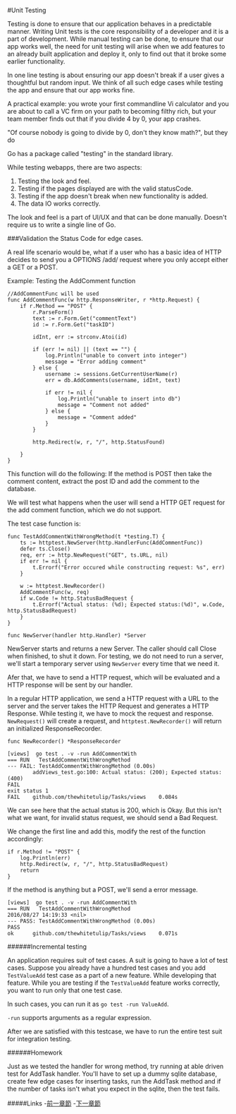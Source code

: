 #Unit Testing

Testing is done to ensure that our application behaves in a predictable manner. Writing Unit tests is the core responsibility of a developer and it is a part of development. While manual testing can be done, to ensure that our app works well, the need for unit testing will arise when we add features to an already built application and deploy it, only to find out that it broke some earlier functionality.

In one line testing is about ensuring our app doesn't break if a user gives a thoughtful but random input. We think of all such edge cases while testing the app and ensure that our app works fine.

A practical example: you wrote your first commandline Vi calculator and you are about to call a VC firm on your path to becoming filthy rich, but your team member finds out that if you divide 4 by 0, your app crashes. 

"Of course nobody is going to divide by 0, don't they know math?", but they do

Go has a package called "testing" in the standard library.

While testing webapps, there are two aspects:

1. Testing the look and feel.
1. Testing if the pages displayed are with the valid statusCode.
1. Testing if the app doesn't break when new functionality is added.
1. The data IO works correctly.

The look and feel is a part of UI/UX and that can be done manually.  Doesn't require us to write a single line of Go.

###Validation the Status Code for edge cases.

A real life scenario would be, what if a user who has a basic idea of HTTP decides to send you a OPTIONS /add/ request where you only accept either a GET or a POST.

Example: Testing the AddComment function 

```golang
//AddCommentFunc will be used
func AddCommentFunc(w http.ResponseWriter, r *http.Request) {
	if r.Method == "POST" {
		r.ParseForm()
		text := r.Form.Get("commentText")
		id := r.Form.Get("taskID")

		idInt, err := strconv.Atoi(id)

		if (err != nil) || (text == "") {
			log.Println("unable to convert into integer")
			message = "Error adding comment"
		} else {
			username := sessions.GetCurrentUserName(r)
			err = db.AddComments(username, idInt, text)

			if err != nil {
				log.Println("unable to insert into db")
				message = "Comment not added"
			} else {
				message = "Comment added"
			}
		}

		http.Redirect(w, r, "/", http.StatusFound)

	}
}
```

This function will do the following: If the method is POST then take the comment content, extract the post ID and add the comment to the database.

We will test what happens when the user will send a HTTP GET request for the add comment function, which we do not support.

The test case function is:

```golang
func TestAddCommentWithWrongMethod(t *testing.T) {
	ts := httptest.NewServer(http.HandlerFunc(AddCommentFunc))
	defer ts.Close()
	req, err := http.NewRequest("GET", ts.URL, nil)
	if err != nil {
		t.Errorf("Error occured while constructing request: %s", err)
	}

	w := httptest.NewRecorder()
	AddCommentFunc(w, req)
	if w.Code != http.StatusBadRequest {
		t.Errorf("Actual status: (%d); Expected status:(%d)", w.Code, http.StatusBadRequest)
	}
}
```
`func NewServer(handler http.Handler) *Server`

NewServer starts and returns a new Server. The caller should call Close when finished, to shut it down. For testing, we do not need to run a server, we'll start a temporary server using `NewServer` every time that we need it.

Afer that, we have to send a HTTP request, which will be evaluated and a HTTP response will be sent by our handler.

In a regular HTTP application, we send a HTTP request with a URL to the server and the server takes the HTTP Request and generates a HTTP Response. While testing it, we have to mock the request and response. `NewRequest()` will create a request, and `httptest.NewRecorder()` will return an initialized ResponseRecorder.

`func NewRecorder() *ResponseRecorder` 

	[views]  go test . -v -run AddCommentWith
	=== RUN   TestAddCommentWithWrongMethod
	--- FAIL: TestAddCommentWithWrongMethod (0.00s)
	       	addViews_test.go:100: Actual status: (200); Expected status:(400)
	FAIL
	exit status 1
	FAIL   	github.com/thewhitetulip/Tasks/views   	0.084s

We can see here that the actual status is 200, which is Okay. But this isn't what we want, for invalid status request, we should send a Bad Request.

We change the first line and add this, modify the rest of the function accordingly:

	if r.Method != "POST" {
		log.Println(err)
		http.Redirect(w, r, "/", http.StatusBadRequest)
		return
	}

If the method is anything but a POST, we'll send a error message.

	[views]  go test . -v -run AddCommentWith
	=== RUN   TestAddCommentWithWrongMethod
	2016/08/27 14:19:33 <nil>
	--- PASS: TestAddCommentWithWrongMethod (0.00s)
	PASS
	ok     	github.com/thewhitetulip/Tasks/views   	0.071s

######Incremental testing

An application requires suit of test cases. A suit is going to have a lot of test cases. Suppose you already have a hundred test cases and you add `TestValueAdd` test case as a part of a new feature. While developing that feature. While you are testing if the `TestValueAdd` feature works correctly, you want to run only that one test case.

In such cases, you can run it as `go test -run ValueAdd`. 

`-run` supports arguments as a regular expression.

After we are satisfied with this testcase, we have to run the entire test suit for integration testing.

######Homework

Just as we tested the handler for wrong method, try running at able driven test for AddTask handler. You'll have to set up a dummy sqlite database, create few edge cases for inserting tasks, run the AddTask method and if the number of tasks isn't what you expect in the sqlite, then the test fails. 

#####Links
-[前一章節](8.0buildingAPI.md)
-[下一章節](9.1versionControl.md)
